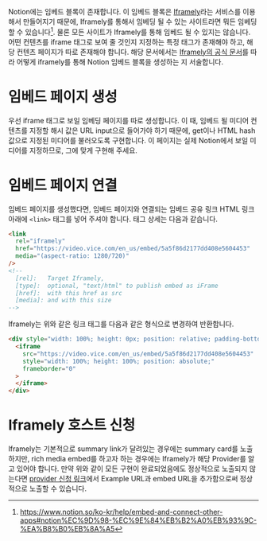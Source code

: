 Notion에는 임베드 블록이 존재합니다. 이 임베드 블록은 [Iframely](https://iframely.com/)라는 서비스를 이용해서 만들어지기 때문에, Iframely를 통해서 임베딩 될 수 있는 사이트라면 뭐든 임베딩할 수 있습니다[^1].
물론 모든 사이트가 Iframely를 통해 임베드 될 수 있지는 않습니다. 어떤 컨텐츠를 iframe 태그로 보여 줄 것인지 지정하는 특정 태그가 존재해야 하고, 해당 컨텐츠 페이지가 따로 존재해야 합니다. 해당 문서에서는 [Iframely의 공식 문서](https://iframely.com/docs/webmasters)를 따라 어떻게 iframely를 통해 Notion 임베드 블록을 생성하는 지 서술합니다.

# 임베드 페이지 생성
우선 iframe 태그로 보일 임베딩 페이지를 따로 생성합니다. 이 때, 임베드 될 미디어 컨텐츠를 지정할 해시 값은 URL input으로 들어가야 하기 때문에, get이나 HTML hash값으로 지정된 미디어를 불러오도록 구현합니다. 이 페이지는 실제 Notion에서 보일 미디어를 지정하므로, 그에 맞게 구현해 주세요.
# 임베드 페이지 연결
임베드 페이지를 생성했다면, 임베드 페이지와 연결되는 임베드 공유 링크 HTML 링크 아래에 `<link>` 태그를 넣어 주셔야 합니다. 태그 상세는 다음과 같습니다.
```html
<link
  rel="iframely"
  href="https://video.vice.com/en_us/embed/5a5f86d2177dd408e5604453"
  media="(aspect-ratio: 1280/720)"
/>
<!--
  [rel]:   Target Iframely,
  [type]:  optional, "text/html" to publish embed as iFrame
  [href]:  with this href as src
  [media]: and with this size
-->
```
Iframely는 위와 같은 링크 태그를 다음과 같은 형식으로 변경하여 반환합니다.
```html
<div style="width: 100%; height: 0px; position: relative; padding-bottom: 56.25%;">
  <iframe
    src="https://video.vice.com/en_us/embed/5a5f86d2177dd408e5604453"
    style="width: 100%; height: 100%; position: absolute;"
    frameborder="0"
  >
  </iframe>
</div>
```
# Iframely 호스트 신청
Iframely는 기본적으로 summary link가 달려있는 경우에는 summary card를 노출하지만, rich media embed를 하고자 하는 경우에는 Iframely가 해당 Provider를 알고 있어야 합니다. 만약 위와 같이 모든 구현이 완료되었음에도 정상적으로 노출되지 않는다면 [provider 신청 링크](https://iframely.com/qa/request)에서 Example URL과 embed URL을 추가함으로써 정상적으로 노출할 수 있습니다.

[^1]: https://www.notion.so/ko-kr/help/embed-and-connect-other-apps#notion%EC%9D%98-%EC%9E%84%EB%B2%A0%EB%93%9C-%EA%B8%B0%EB%8A%A5